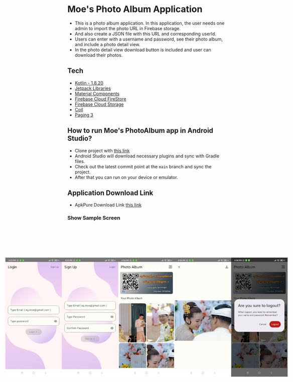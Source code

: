 # Moe's Photo Album Application
+ This is a photo album application. In this application, the user needs one admin to import the photo URL in Firebase storage.
+ And also create a JSON file with this URL and corresponding userId.
+ Users can enter with a username and password, see their photo album, and include a photo detail view. 
+ In the photo detail view download button is included and user can download their photos.

## Tech

- [Kotlin - 1.8.20](https://kotlinlang.org/docs/releases.html#release-details)
- [Jetpack Libraries](https://developer.android.com/jetpack)
- [Material Components](https://developer.android.com/design/ui/mobile/guides/components/material-overview)
- [Firebase Cloud FireStore](https://firebase.google.com/docs/firestore)
- [Firebase Cloud Storage](https://firebase.google.com/docs/storage)
- [Coil](https://github.com/coil-kt/coil)
- [Paging 3](https://developer.android.com/topic/libraries/architecture/paging/v3-overview)

## How to run Moe's PhotoAlbum app in Android Studio?
- Clone project with [this link](https://github.com/ShineThyuZan/PhotoAlbum)
- Android Studio will download necessary plugins and sync with Gradle files.
- Check out the latest commit point at the `main` branch and sync the project.
- After that you can run on your device or emulator.
  
## Application Download Link 
- ApkPure Download Link [this link](https://apkpure.net/moe-s-photo-album/com.po.photoalbum)

### Show Sample Screen 
<div style="display: flex; justify-content: center; padding: 100px; ">
<img src="https://github.com/ShineThyuZan/PhotoAlbum/blob/main/app/src/main/res/drawable-v24/img_one.jpg" alt="Login Screenshot" width="190" height="380">
<img src="https://github.com/ShineThyuZan/PhotoAlbum/blob/main/app/src/main/res/drawable-v24/img_two.jpg" alt="Sign Up Screenshot" width="190" height="380">
  <img src="https://github.com/ShineThyuZan/PhotoAlbum/blob/main/app/src/main/res/drawable-v24/img_three.jpg" alt="PhotoAlbum Home Screenshot" width="190" height="380">
  <img src="https://github.com/ShineThyuZan/PhotoAlbum/blob/main/app/src/main/res/drawable-v24/img_four.jpg" alt="Detail Home Screenshot" width="190" height="380">
  <img src="https://github.com/ShineThyuZan/PhotoAlbum/blob/main/app/src/main/res/drawable-v24/img_five.jpg" alt="Logout Screenshot" width="190" height="380">
</div>

